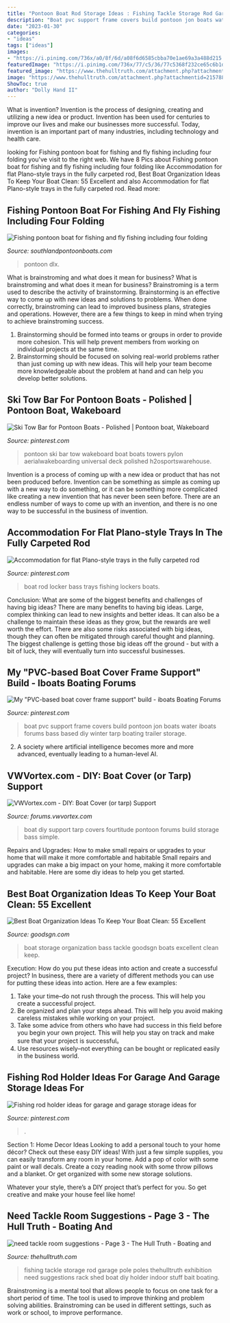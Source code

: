 ```yaml
---
title: "Pontoon Boat Rod Storage Ideas : Fishing Tackle Storage Rod Garage Pole Poles Thehulltruth Exhibition Need Suggestions Rack Shed Boat Diy Holder Indoor Stuff Bait Boating"
description: "Boat pvc support frame covers build pontoon jon boats water iboats forums bass based diy winter tarp boating trailer storage"
date: "2023-01-30"
categories:
- "ideas"
tags: ["ideas"]
images:
- "https://i.pinimg.com/736x/a0/8f/6d/a08f6d6585cbba70e1ae69a3a488d215.jpg"
featuredImage: "https://i.pinimg.com/736x/77/c5/36/77c5368f232ce65c6b1ddbdb5e4e3cb6--jon-boat-boat-covers.jpg?b=t"
featured_image: "https://www.thehulltruth.com/attachment.php?attachmentid=215788&amp;stc=1&amp;d=1327283877"
image: "https://www.thehulltruth.com/attachment.php?attachmentid=215788&amp;stc=1&amp;d=1327283877"
ShowToc: true
author: "Dolly Hand II"
---
```



What is invention?
Invention is the process of designing, creating and utilizing a new idea or product. Invention has been used for centuries to improve our lives and make our businesses more successful. Today, invention is an important part of many industries, including technology and health care.

	

		
looking for Fishing pontoon boat for fishing and fly fishing including four folding you've visit to the right web. We have 8 Pics about Fishing pontoon boat for fishing and fly fishing including four folding like Accommodation for flat Plano-style trays in the fully carpeted rod, Best Boat Organization Ideas To Keep Your Boat Clean: 55 Excellent and also Accommodation for flat Plano-style trays in the fully carpeted rod. Read more:
		
    
## Fishing Pontoon Boat For Fishing And Fly Fishing Including Four Folding

<img loading=lazy src="https://southlandpontoonboats.com/wp-content/uploads/fishing-pontoon-top-layout.jpg" onerror="this.onerror=null;this.src='https://tse4.mm.bing.net/th?id=OIP.nN9uafw-lEDg-gIGao0HPQHaCv&amp;pid=15.1';" alt="Fishing pontoon boat for fishing and fly fishing including four folding">

_Source: southlandpontoonboats.com_

>pontoon dlx. 

	

What is brainstroming and what does it mean for business?
What is brainstroming and what does it mean for business?
Brainstroming is a term used to describe the activity of brainstorming. Brainstorming is an effective way to come up with new ideas and solutions to problems. When done correctly, brainstroming can lead to improved business plans, strategies and operations. However, there are a few things to keep in mind when trying to achieve brainstroming success.

1) Brainstorming should be formed into teams or groups in order to provide more cohesion. This will help prevent members from working on individual projects at the same time.
2) Brainstorming should be focused on solving real-world problems rather than just coming up with new ideas. This will help your team become more knowledgeable about the problem at hand and can help you develop better solutions.

    
## Ski Tow Bar For Pontoon Boats - Polished | Pontoon Boat, Wakeboard

<img loading=lazy src="https://i.pinimg.com/736x/a0/8f/6d/a08f6d6585cbba70e1ae69a3a488d215.jpg" onerror="this.onerror=null;this.src='https://tse3.mm.bing.net/th?id=OIP.mzTPWgSkR5WAH43NvWn2SAHaE7&amp;pid=15.1';" alt="Ski Tow Bar for Pontoon Boats - Polished | Pontoon boat, Wakeboard">

_Source: pinterest.com_

>pontoon ski bar tow wakeboard boat boats towers pylon aerialwakeboarding universal deck polished h2osportswarehouse. 

	

Invention is a process of coming up with a new idea or product that has not been produced before. Invention can be something as simple as coming up with a new way to do something, or it can be something more complicated like creating a new invention that has never been seen before. There are an endless number of ways to come up with an invention, and there is no one way to be successful in the business of invention.

    
## Accommodation For Flat Plano-style Trays In The Fully Carpeted Rod

<img loading=lazy src="https://i.pinimg.com/736x/dc/6b/4b/dc6b4b4ed96de15e524d1ff49f4f7c2b--lockers-trays.jpg" onerror="this.onerror=null;this.src='https://tse1.mm.bing.net/th?id=OIP.F8N2nr_jVWDm8ythI9RPMwHaDx&amp;pid=15.1';" alt="Accommodation for flat Plano-style trays in the fully carpeted rod">

_Source: pinterest.com_

>boat rod locker bass trays fishing lockers boats. 

	

Conclusion: What are some of the biggest benefits and challenges of having big ideas?
There are many benefits to having big ideas. Large, complex thinking can lead to new insights and better ideas. It can also be a challenge to maintain these ideas as they grow, but the rewards are well worth the effort. There are also some risks associated with big ideas, though they can often be mitigated through careful thought and planning. The biggest challenge is getting those big ideas off the ground - but with a bit of luck, they will eventually turn into successful businesses.

    
## My &quot;PVC-based Boat Cover Frame Support&quot; Build - Iboats Boating Forums

<img loading=lazy src="https://i.pinimg.com/736x/77/c5/36/77c5368f232ce65c6b1ddbdb5e4e3cb6--jon-boat-boat-covers.jpg?b=t" onerror="this.onerror=null;this.src='https://tse3.mm.bing.net/th?id=OIP.hgBHAEo2CrtCPTxLpZSJGQHaJ3&amp;pid=15.1';" alt="My &quot;PVC-based boat cover frame support&quot; build - iboats Boating Forums">

_Source: pinterest.com_

>boat pvc support frame covers build pontoon jon boats water iboats forums bass based diy winter tarp boating trailer storage. 

	

2. A society where artificial intelligence becomes more and more advanced, eventually leading to a human-level AI. 

    
## VWVortex.com - DIY: Boat Cover (or Tarp) Support

<img loading=lazy src="http://farm6.staticflickr.com/5271/6954345708_645fafbde7_b.jpg" onerror="this.onerror=null;this.src='https://tse3.mm.bing.net/th?id=OIP.26hzD4QF2LU4S1_0nVZwjgHaFi&amp;pid=15.1';" alt="VWVortex.com - DIY: Boat Cover (or tarp) Support">

_Source: forums.vwvortex.com_

>boat diy support tarp covers fourtitude pontoon forums build storage bass simple. 

	

Repairs and Upgrades: How to make small repairs or upgrades to your home that will make it more comfortable and habitable
Small repairs and upgrades can make a big impact on your home, making it more comfortable and habitable. Here are some diy ideas to help you get started.

    
## Best Boat Organization Ideas To Keep Your Boat Clean: 55 Excellent

<img loading=lazy src="https://i0.wp.com/goodsgn.com/wp-content/uploads/2017/07/Bass-Boat-Tackle-Storage.jpg?fit=1080%2C1144" onerror="this.onerror=null;this.src='https://tse2.mm.bing.net/th?id=OIP.XLovyZtWJSzLEGou88DSywHaH2&amp;pid=15.1';" alt="Best Boat Organization Ideas To Keep Your Boat Clean: 55 Excellent">

_Source: goodsgn.com_

>boat storage organization bass tackle goodsgn boats excellent clean keep. 

	

Execution: How do you put these ideas into action and create a successful project?
In business, there are a variety of different methods you can use for putting these ideas into action. Here are a few examples:
1. Take your time–do not rush through the process. This will help you create a successful project.
2. Be organized and plan your steps ahead. This will help you avoid making careless mistakes while working on your project.
3. Take some advice from others who have had success in this field before you begin your own project. This will help you stay on track and make sure that your project is successful。
4. Use resources wisely–not everything can be bought or replicated easily in the business world.

    
## Fishing Rod Holder Ideas For Garage And Garage Storage Ideas For

<img loading=lazy src="https://i.pinimg.com/736x/10/fd/69/10fd692e7b44588e04524b192a5642fe.jpg" onerror="this.onerror=null;this.src='https://tse2.mm.bing.net/th?id=OIP.ke8LCUr9j_mcx7Qfq2bIWAHaLF&amp;pid=15.1';" alt="Fishing rod holder ideas for garage and garage storage ideas for">

_Source: pinterest.com_

>. 

	

Section 1: Home Decor Ideas
Looking to add a personal touch to your home décor? Check out these easy DIY ideas!
With just a few simple supplies, you can easily transform any room in your home. Add a pop of color with some paint or wall decals. Create a cozy reading nook with some throw pillows and a blanket. Or get organized with some new storage solutions.

Whatever your style, there’s a DIY project that’s perfect for you. So get creative and make your house feel like home!

    
## Need Tackle Room Suggestions - Page 3 - The Hull Truth - Boating And

<img loading=lazy src="https://www.thehulltruth.com/attachment.php?attachmentid=215788&amp;stc=1&amp;d=1327283877" onerror="this.onerror=null;this.src='https://tse1.mm.bing.net/th?id=OIP.4A079WVit2pw9n_2pYHZIgHaFj&amp;pid=15.1';" alt="need tackle room suggestions - Page 3 - The Hull Truth - Boating and">

_Source: thehulltruth.com_

>fishing tackle storage rod garage pole poles thehulltruth exhibition need suggestions rack shed boat diy holder indoor stuff bait boating. 

	

Brainstroming is a mental tool that allows people to focus on one task for a short period of time. The tool is used to improve thinking and problem solving abilities. Brainstroming can be used in different settings, such as work or school, to improve performance.

